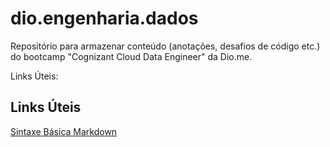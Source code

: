 # dio.engenharia.dados
Repositório para armazenar conteúdo (anotações, desafios de código etc.) do bootcamp "Cognizant Cloud Data Engineer" da Dio.me.

Links Úteis:

## Links Úteis

[Sintaxe Básica Markdown](https://www.markdownguide.org/)

